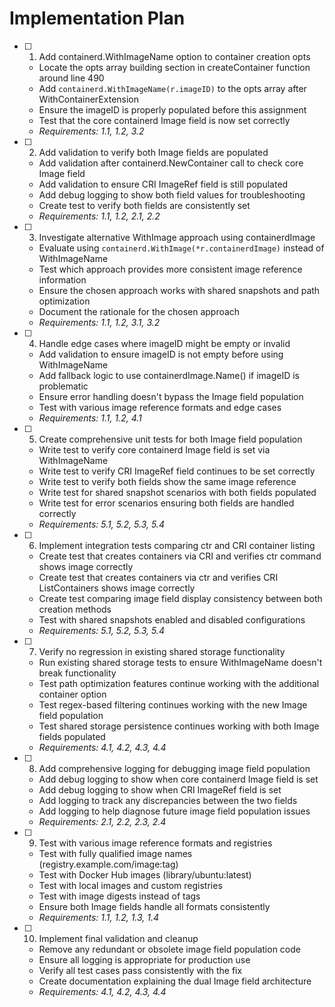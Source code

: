 # Implementation Plan

- [ ] 1. Add containerd.WithImageName option to container creation opts
  - Locate the opts array building section in createContainer function around line 490
  - Add `containerd.WithImageName(r.imageID)` to the opts array after WithContainerExtension
  - Ensure the imageID is properly populated before this assignment
  - Test that the core containerd Image field is now set correctly
  - _Requirements: 1.1, 1.2, 3.2_

- [ ] 2. Add validation to verify both Image fields are populated
  - Add validation after containerd.NewContainer call to check core Image field
  - Add validation to ensure CRI ImageRef field is still populated
  - Add debug logging to show both field values for troubleshooting
  - Create test to verify both fields are consistently set
  - _Requirements: 1.1, 1.2, 2.1, 2.2_

- [ ] 3. Investigate alternative WithImage approach using containerdImage
  - Evaluate using `containerd.WithImage(*r.containerdImage)` instead of WithImageName
  - Test which approach provides more consistent image reference information
  - Ensure the chosen approach works with shared snapshots and path optimization
  - Document the rationale for the chosen approach
  - _Requirements: 1.1, 1.2, 3.1, 3.2_

- [ ] 4. Handle edge cases where imageID might be empty or invalid
  - Add validation to ensure imageID is not empty before using WithImageName
  - Add fallback logic to use containerdImage.Name() if imageID is problematic
  - Ensure error handling doesn't bypass the Image field population
  - Test with various image reference formats and edge cases
  - _Requirements: 1.1, 1.2, 4.1_

- [ ] 5. Create comprehensive unit tests for both Image field population
  - Write test to verify core containerd Image field is set via WithImageName
  - Write test to verify CRI ImageRef field continues to be set correctly
  - Write test to verify both fields show the same image reference
  - Write test for shared snapshot scenarios with both fields populated
  - Write test for error scenarios ensuring both fields are handled correctly
  - _Requirements: 5.1, 5.2, 5.3, 5.4_

- [ ] 6. Implement integration tests comparing ctr and CRI container listing
  - Create test that creates containers via CRI and verifies ctr command shows image correctly
  - Create test that creates containers via ctr and verifies CRI ListContainers shows image correctly
  - Create test comparing image field display consistency between both creation methods
  - Test with shared snapshots enabled and disabled configurations
  - _Requirements: 5.1, 5.2, 5.3, 5.4_

- [ ] 7. Verify no regression in existing shared storage functionality
  - Run existing shared storage tests to ensure WithImageName doesn't break functionality
  - Test path optimization features continue working with the additional container option
  - Test regex-based filtering continues working with the new Image field population
  - Test shared storage persistence continues working with both Image fields populated
  - _Requirements: 4.1, 4.2, 4.3, 4.4_

- [ ] 8. Add comprehensive logging for debugging image field population
  - Add debug logging to show when core containerd Image field is set
  - Add debug logging to show when CRI ImageRef field is set
  - Add logging to track any discrepancies between the two fields
  - Add logging to help diagnose future image field population issues
  - _Requirements: 2.1, 2.2, 2.3, 2.4_

- [ ] 9. Test with various image reference formats and registries
  - Test with fully qualified image names (registry.example.com/image:tag)
  - Test with Docker Hub images (library/ubuntu:latest)
  - Test with local images and custom registries
  - Test with image digests instead of tags
  - Ensure both Image fields handle all formats consistently
  - _Requirements: 1.1, 1.2, 1.3, 1.4_

- [ ] 10. Implement final validation and cleanup
  - Remove any redundant or obsolete image field population code
  - Ensure all logging is appropriate for production use
  - Verify all test cases pass consistently with the fix
  - Create documentation explaining the dual Image field architecture
  - _Requirements: 4.1, 4.2, 4.3, 4.4_